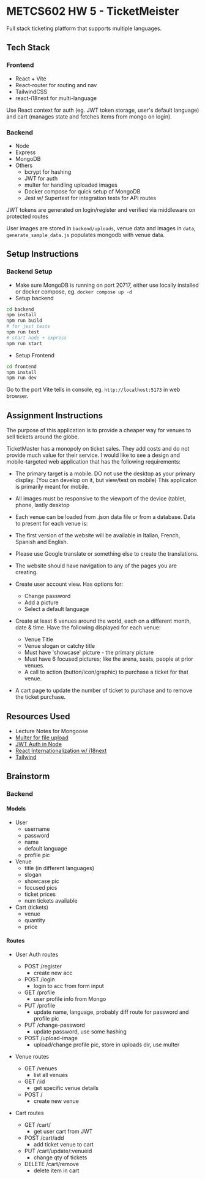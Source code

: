 # METCS602 HW 5 - TicketMeister

Full stack ticketing platform that supports multiple languages.

## Tech Stack

### Frontend

- React + Vite
- React-router for routing and nav
- TailwindCSS
- react-i18next for multi-language

Use React context for auth (eg. JWT token storage, user's default language) and cart (manages state and fetches items from mongo on login).

### Backend

- Node
- Express
- MongoDB
- Others
  - bcrypt for hashing
  - JWT for auth
  - multer for handling uploaded images
  - Docker compose for quick setup of MongoDB
  - Jest w/ Supertest for integration tests for API routes

JWT tokens are generated on login/register and verified via middleware on protected routes

User images are stored in `backend/uploads`, venue data and images in `data`, `generate_sample_data.js` populates mongodb with venue data.

## Setup Instructions

### Backend Setup

- Make sure MongoDB is running on port 20717, either use locally installed or docker compose, eg. `docker compose up -d`
- Setup backend

``` bash
cd backend
npm install
npm run build
# for jest tests
npm run test
# start node + express
npm run start
```

- Setup Frontend

``` bash
cd frontend
npm install
npm run dev
```

Go to the port Vite tells in console, eg. `http://localhost:5173` in web browser.

## Assignment Instructions

The purpose of this application is to provide a cheaper way for venues to sell tickets around the globe.

TicketMaster has a monopoly on ticket sales. They add costs and do not provide much value for their service. I would like to see a design and mobile-targeted web application that has the following requirements:

- The primary target is a mobile. DO not use the desktop as your primary display. (You can develop on it, but view/test on mobile) This applicaton is primarily meant for mobile.
- All images must be responsive to the viewport of the device (tablet, phone, lastly desktop
- Each venue can be loaded from .json data file or from a database. Data to present for each venue is:
- The first version of the website will be available in Italian, French, Spanish and English.
- Please use Google translate or something else to create the translations.
- The website should have navigation to any of the pages you are creating.
- Create user account view. Has options for:
  - Change password
  - Add a picture
  - Select a default language

- Create at least 6 venues around the world, each on a different month, date & time. Have the following displayed for each venue:
  - Venue Title
  - Venue slogan or catchy title
  - Must have 'showcase' picture - the primary picture
  - Must have 6 focused pictures; like the arena, seats, people at prior venues.
  - A call to action (button/icon/graphic) to purchase a ticket for that venue.

- A cart page to update the number of ticket to purchase and to remove the ticket purchase.

## Resources Used

- Lecture Notes for Mongoose
- [Multer for file upload](https://blog.logrocket.com/multer-nodejs-express-upload-file/)
- [JWT Auth in Node](https://dvmhn07.medium.com/jwt-authentication-in-node-js-a-practical-guide-c8ab1b432a49)
- [React Internationalization w/ i18next](https://react.i18next.com/)
- [Tailwind](https://tailwindcss.com/docs/responsive-design)

## Brainstorm

### Backend

#### Models

- User
  - username
  - password
  - name
  - default language
  - profile pic
- Venue
  - title (in different languages)
  - slogan
  - showcase pic
  - focused pics
  - ticket prices
  - num tickets available
- Cart (tickets)
  - venue
  - quantity
  - price

#### Routes

- User Auth routes
  - POST /register
    - create new acc
  - POST /login
    - login to acc from form input
  - GET /profile
    - user profile info from Mongo
  - PUT /profile
    - update name, language, probably diff route for password and profile pic
  - PUT /change-password
    - update password, use some hashing
  - POST /upload-image
    - upload/change profile pic, store in uploads dir, use multer

- Venue routes
  - GET /venues
    - list all venues
  - GET /:id
    - get specific venue details
  - POST /
    - create new venue

- Cart routes
  - GET /cart/
    - get user cart from JWT
  - POST /cart/add
    - add ticket venue to cart
  - PUT /cart/update/:venueid
    - change qty of tickets
  - DELETE /cart/remove
    - delete item in cart
